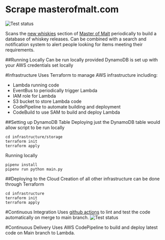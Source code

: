 # Scrape masterofmalt.com
![Test status](https://github.com/memsb/scrape_masterofmalt/workflows/Python%20package/badge.svg)

Scans the [new whiskies](https://www.masterofmalt.com/new-arrivals/whisky-new-arrivals/) section of [Master of Malt](https://www.masterofmalt.com/) periodically to build a database of whiskey releases. Can be combined with a search and notification system to alert people looking for items meeting their requirements.

##Running Locally
Can be run locally provided DynamoDB is set up with your AWS credentials set locally

#Infrastructure
Uses Terraform to manage AWS infrastructure including:

 * Lambda running code
 * EventBus to periodically trigger Lambda
 * IAM role for Lambda
 * S3 bucket to store Lambda code
 * CodePipeline to automate building and deployment
 * CodeBuild to use SAM to build and deploy Lambda

##Setting up DynamoDB Table
Deploying just the DynamoDB table would allow script to be run locally
```commandline
cd infrastructure/storage
terraform init
terraform apply
```

Running locally
```commandline
pipenv install
pipenv run python main.py
```

##Deploying to the Cloud
Creation of all other infrastructure can be done through Terraform

```commandline
cd infrastructure
terraform init
terraform apply
```

#Continuous Integration
Uses [github actions](https://github.com/memsb/scrape_masterofmalt/blob/main/.github/workflows/test.yml) to lint and test the code automatically on merge to main branch.
![Test status](https://github.com/memsb/scrape_masterofmalt/workflows/Python%20package/badge.svg)

#Continuous Delivery
Uses AWS CodePipeline to build and deploy latest code on Main branch to Lambda.


